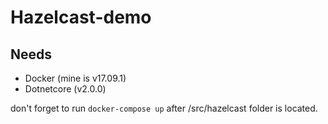 # Hazelcast-demo
## Needs
* Docker (mine is v17.09.1)
* Dotnetcore (v2.0.0)

don't forget to run `docker-compose up` after /src/hazelcast folder is located.